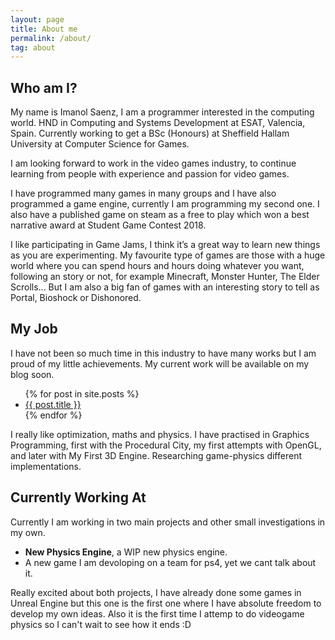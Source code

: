 ```yaml
---
layout: page
title: About me
permalink: /about/
tag: about
---
```


## Who am I?
My name is Imanol Saenz, I am a programmer interested in the computing world. HND in Computing and Systems Development at ESAT, Valencia, Spain. Currently working to get a BSc (Honours) at Sheffield Hallam University at Computer Science for Games.

I am looking forward to work in the video games industry, to continue learning from people with experience and passion for video games.

I have programmed many games in many groups and I have also programmed a game engine, currently I am programming my second one. I also have a published game on steam as a free to play which won a best narrative award at Student Game Contest 2018.

I like participating in Game Jams, I think it’s a great way to learn new things as you are experimenting. My favourite type of games are those with a huge world where you can spend hours and hours doing whatever you want, following an story or not, for example Minecraft, Monster Hunter, The Elder Scrolls... But I am also a big fan of games with an interesting story to tell as Portal, Bioshock or Dishonored. 

## My Job
I have not been so much time in this industry to have many works but I am proud of my little achievements. My current work will be available on my blog soon.

<ul>
 {% for post in site.posts %}
  <li>
   <a href="{{ post.url }}">{{ post.title }}</a>
  </li>
 {% endfor %}
</ul>

I really like optimization, maths and physics. I have practised in Graphics Programming, first with the Procedural City, my first attempts with OpenGL, and later with My First 3D Engine. Researching game-physics different implementations.


## Currently Working At

Currently I am working in two main projects and other small investigations in my own. 

* **New Physics Engine**, a WIP new physics engine.
* A new game I am devoloping on a team for ps4, yet we cant talk about it.

Really excited about both projects, I have already done some games in Unreal Engine but this one is the first one where I have absolute freedom to develop my own ideas. Also it is the first time I attemp to do videogame physics so I can't wait to see how it ends :D
